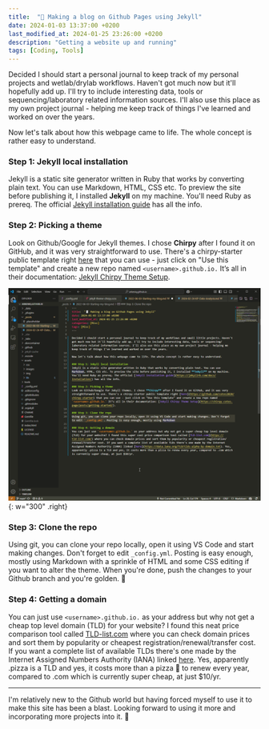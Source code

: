 ```yaml
---
title:  "🧾 Making a blog on Github Pages using Jekyll"
date: 2024-01-03 13:37:00 +0200
last_modified_at: 2024-01-25 23:26:00 +0200
description: "Getting a website up and running"
tags: [Coding, Tools]
---
```


Decided I should start a personal journal to keep track of my personal projects and wetlab/drylab workflows. Haven't got much now but it'll hopefully add up. I'll try to include interesting data, tools or sequencing/laboratory related information sources. I'll also use this place as my own project journal - helping me keep track of things I've learned and worked on over the years. 

Now let's talk about how this webpage came to life. The whole concept is rather easy to understand.

### Step 1: Jekyll local installation
Jekyll is a static site generator written in Ruby that works by converting plain text. You can use Markdown, HTML, CSS etc. To preview the site before publishing it, I installed **Jekyll** on my machine. You'll need Ruby as prereq. The official [Jekyll installation guide](https://jekyllrb.com/docs/installation/) has all the info.

### Step 2: Picking a theme
Look on Github/Google for Jekyll themes. I chose **Chirpy** after I found it on GitHub, and it was very straightforward to use. There's a chirpy-starter public template right [here](https://github.com/cotes2020/chirpy-starter) that you can use - just click on "Use this template" and create a new repo named `<username>.github.io.` It’s all in their documentation: [Jekyll Chirpy Theme Setup](https://chirpy.cotes.page/posts/getting-started/).

![VSCode](assets/images/VSCode.png){: w="300" .right}

### Step 3: Clone the repo
Using git, you can clone your repo locally, open it using VS Code and start making changes. Don't forget to edit `_config.yml`. Posting is easy enough, mostly using Markdown with a sprinkle of HTML and some CSS editing if you want to alter the theme. When you're done, push the changes to your Github branch and you're golden. 🥇


### Step 4: Getting a domain 
You can just use `<username>.github.io.` as your address but why not get a cheap top level domain (TLD) for your website? I found this neat price comparison tool called [TLD-list.com](https://tld-list.com/) where you can check domain prices and sort them by popularity or cheapest registration/renewal/transfer cost. If you want a complete list of available TLDs there's one made by the Internet Assigned Numbers Authority (IANA) linked [here](https://data.iana.org/TLD/tlds-alpha-by-domain.txt). Yes, apparently .pizza is a TLD and yes, it costs more than a pizza 🍕 to renew every year, compared to .com which is currently super cheap, at just $10/yr.

---

I'm relatively new to the Github world but having forced myself to use it to make this site has been a blast. Looking forward to using it more and incorporating more projects into it. 🙂